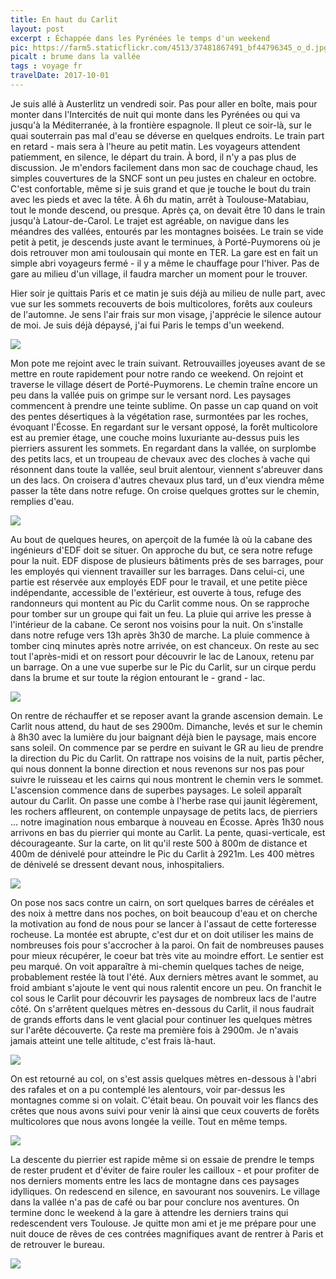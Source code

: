 ```yaml
---
title: En haut du Carlit
layout: post
excerpt : Échappée dans les Pyrénées le temps d'un weekend
pic: https://farm5.staticflickr.com/4513/37481867491_bf44796345_o_d.jpg
picalt : brume dans la vallée
tags : voyage fr
travelDate: 2017-10-01
---
```


Je suis allé à Austerlitz un vendredi soir. Pas pour aller en boîte, mais pour monter dans l'Intercités de nuit qui monte dans les Pyrénées ou qui va jusqu'à la Méditerranée, à la frontière espagnole. Il pleut ce soir-là, sur le quai souterrain pas mal d'eau se déverse en quelques endroits. Le train part en retard - mais sera à l'heure au petit matin. Les voyageurs attendent patiemment, en silence, le départ du train. À bord, il n'y a pas plus de discussion. Je m'endors facilement dans mon sac de couchage chaud, les simples couvertures de la SNCF sont  un peu justes en chaleur en octobre. C'est confortable, même si je suis grand et que je touche le bout du train avec les pieds et avec la tête. À 6h du matin, arrêt à Toulouse-Matabiau, tout le monde descend, ou presque. Après ça, on devait être 10 dans le train jusqu'à Latour-de-Carol. Le trajet est agréable, on navigue dans les méandres des vallées, entourés par les montagnes boisées. Le train se vide petit à petit, je descends juste avant le terminues, à Porté-Puymorens où je dois retrouver mon ami toulousain qui monte en TER. La gare est en fait un simple abri voyageurs fermé - il y a même le chauffage pour l'hiver. Pas de gare au milieu d'un village, il faudra marcher un moment pour le trouver.

Hier soir je quittais Paris et ce matin je suis déjà au milieu de nulle part, avec vue sur les sommets recouverts de bois multicolores, forêts aux couleurs de l'automne. Je sens l'air frais sur mon visage, j'apprécie le silence autour de moi. Je suis déjà dépaysé, j'ai fui Paris le temps d'un weekend.

![](https://farm5.staticflickr.com/4463/36896928883_e66d5f2365_k_d.jpg)

Mon pote me rejoint avec le train suivant. Retrouvailles joyeuses avant de se mettre en route rapidement pour notre rando ce weekend. On rejoint et traverse le village désert de Porté-Puymorens. Le chemin traîne encore un peu dans la vallée puis on grimpe sur le versant nord. Les paysages commencent à prendre une teinte sublime. On passe un cap quand on voit des pentes désertiques à la végétation rase, surmontées par les roches, évoquant l'Écosse. En regardant sur le versant opposé, la forêt multicolore est au premier étage, une couche moins luxuriante au-dessus puis les pierriers assurent les sommets. En regardant dans la vallée, on surplombe des petits lacs, et un troupeau de chevaux avec des cloches à vache qui résonnent dans toute la vallée, seul bruit alentour, viennent s'abreuver dans un des lacs. On croisera d'autres chevaux plus tard, un d'eux viendra même passer la tête dans notre refuge. On croise quelques grottes sur le chemin, remplies d'eau.

![](https://farm5.staticflickr.com/4456/23580611048_40173170d8_z_d.jpg)

Au bout de quelques heures, on aperçoit de la fumée là où la cabane des ingénieurs d'EDF doit se situer. On approche du but, ce sera notre refuge pour la nuit. EDF dispose de plusieurs bâtiments près de ses barrages, pour les employés qui viennent travailler sur les barrages. Dans celui-ci, une partie est réservée aux employés EDF pour le travail, et une petite pièce indépendante, accessible de l'extérieur, est ouverte à tous, refuge des randonneurs qui montent au Pic du Carlit comme nous. On se rapproche pour tomber sur un groupe qui fait un feu. La pluie qui arrive les presse à l'intérieur de la cabane. Ce seront nos voisins pour la nuit. On s'installe dans notre refuge vers 13h après 3h30 de marche. La pluie commence à tomber cinq minutes après notre arrivée, on est chanceux. On reste au sec tout l'après-midi et on ressort pour découvrir le lac de Lanoux, retenu par un barrage. On a une vue superbe sur le Pic du Carlit, sur un cirque perdu dans la brume et sur toute la région entourant le - grand - lac.

![](https://farm5.staticflickr.com/4466/36771194764_9b216cc3c8_o_d.jpg)

On rentre de réchauffer et se reposer avant la grande ascension demain. Le Carlit nous attend, du haut de ses 2900m.
Dimanche, levés et sur le chemin à 8h30 avec la lumière du jour baignant déjà bien le paysage, mais encore sans soleil. On commence par se perdre en suivant le GR au lieu de prendre la direction du Pic du Carlit. On rattrape nos voisins de la nuit, partis pêcher, qui nous donnent la bonne direction et nous revenons sur nos pas pour suivre le ruisseau et les cairns qui nous montrent le chemin vers le sommet. L'ascension commence dans de superbes paysages. Le soleil apparaît autour du Carlit. On passe une combe à l'herbe rase qui jaunit légèrement, les rochers affleurent, on contemple unpaysage de petits lacs, de pierriers ... notre imagination nous embarque à nouveau en Écosse. Après 1h30 nous arrivons en bas du pierrier qui monte au Carlit. La pente, quasi-verticale, est décourageante. Sur la carte, on lit qu'il reste 500 à 800m de distance et 400m de dénivelé pour atteindre le Pic du Carlit à 2921m. Les 400 mètres de dénivelé se dressent devant nous, inhospitaliers.

![](https://farm5.staticflickr.com/4463/37391033866_4916e7042c_o_d.jpg)

On pose nos sacs contre un cairn, on sort quelques barres de céréales et des noix à mettre dans nos poches, on boit beaucoup d'eau et on cherche la motivation au fond de nous pour se lancer à l'assaut de cette forteresse rocheuse. La montée est abrupte, c'est dur et on doit utiliser les mains de nombreuses fois pour s'accrocher à la paroi. On fait de nombreuses pauses pour mieux récupérer, le coeur bat très vite au moindre effort. Le sentier est peu marqué. On voit apparaître à mi-chemin quelques taches de neige, probablement restée là tout l'été. Aux derniers mètres avant le sommet, au froid ambiant s'ajoute le vent qui nous ralentit encore un peu. On franchit le col sous le Carlit pour découvrir les paysages de nombreux lacs de l'autre côté. On s'arrêtent quelques mètres en-dessous du Carlit, il nous faudrait de grands efforts dans le vent glacial pour continuer les quelques mètres sur l'arête découverte. Ça reste ma première fois à 2900m. Je n'avais jamais atteint une telle altitude, c'est frais là-haut.

![](https://farm5.staticflickr.com/4416/36764406113_2a12b44a8a_o_d.jpg)

On est retourné au col, on s'est assis quelques mètres en-dessous à l'abri des rafales et on a pu contemplé les alentours, voir par-dessus les montagnes comme si on volait. C'était beau. On pouvait voir les flancs des crêtes que nous avons suivi pour venir là ainsi que ceux couverts de forêts multicolores que nous avons longée la veille. Tout en même temps.

![](https://farm5.staticflickr.com/4466/36725085604_76f5b9cba6_o_d.jpg)

La descente du pierrier est rapide même si on essaie de prendre le temps de rester prudent et d'éviter de faire rouler les cailloux - et pour profiter de nos derniers moments entre les lacs de montagne dans ces paysages idylliques. On redescend en silence, en savourant nos souvenirs. Le village dans la vallée n'a pas de café ou bar pour conclure nos aventures. On termine donc le weekend à la gare à attendre les derniers trains qui redescendent vers Toulouse. Je quitte mon ami et je me prépare pour une nuit douce de rêves de ces contrées magnifiques avant de rentrer à Paris et de retrouver le bureau.

![](https://farm5.staticflickr.com/4513/37481867491_bf44796345_o_d.jpg)
